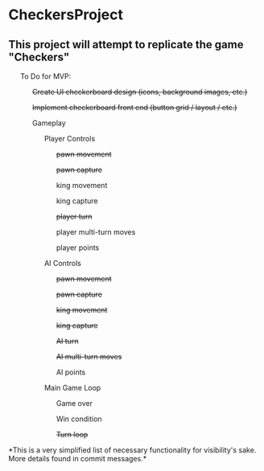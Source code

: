 # CheckersProject
<html>
  <section>
    <h2>This project will attempt to replicate the game "Checkers"</h2>
  </section>
  <section>
    <ul>To Do for MVP:
      <ul><s>Create UI checkerboard design (icons, background images, etc.)</s></ul>
      <ul><s>Implement checkerboard front end (button grid / layout / etc.)</s></ul>
      <ul>Gameplay
        <ul>Player Controls
          <ul><s>pawn movement</s></ul>
          <ul><s>pawn capture</s></ul>
          <ul>king movement</ul>
          <ul>king capture</ul>
          <ul><s>player turn</s></ul>
          <ul>player multi-turn moves</ul>
          <ul>player points</ul>
      </ul>
      <ul>AI Controls
        <ul><s>pawn movement</s></ul>
        <ul><s>pawn capture</s></ul>
        <ul><s>king movement</s></ul>
        <ul><s>king capture</s></ul>
        <ul><s>AI turn</s></ul>
        <ul><s>AI multi-turn moves</s></ul>
        <ul>AI points</ul>
      </ul>
      <ul>Main Game Loop
        <ul>Game over</ul>
        <ul>Win condition</ul>
        <ul><s>Turn loop</s></ul>
  </section>
  <section> 
  *This is a very simplified list of necessary functionality for visibility's sake. More details found in commit messages.* 
  </section>
</html>
    

